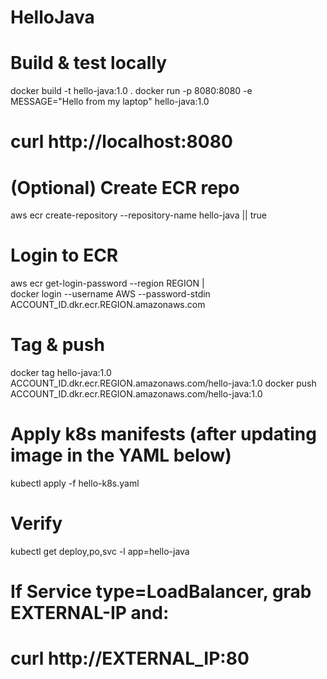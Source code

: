 # HelloJava



# Build & test locally
docker build -t hello-java:1.0 .
docker run -p 8080:8080 -e MESSAGE="Hello from my laptop" hello-java:1.0
# curl http://localhost:8080

# (Optional) Create ECR repo
aws ecr create-repository --repository-name hello-java || true

# Login to ECR
aws ecr get-login-password --region REGION | \
  docker login --username AWS --password-stdin ACCOUNT_ID.dkr.ecr.REGION.amazonaws.com

# Tag & push
docker tag hello-java:1.0 ACCOUNT_ID.dkr.ecr.REGION.amazonaws.com/hello-java:1.0
docker push ACCOUNT_ID.dkr.ecr.REGION.amazonaws.com/hello-java:1.0

# Apply k8s manifests (after updating image in the YAML below)
kubectl apply -f hello-k8s.yaml

# Verify
kubectl get deploy,po,svc -l app=hello-java
# If Service type=LoadBalancer, grab EXTERNAL-IP and:
# curl http://EXTERNAL_IP:80
